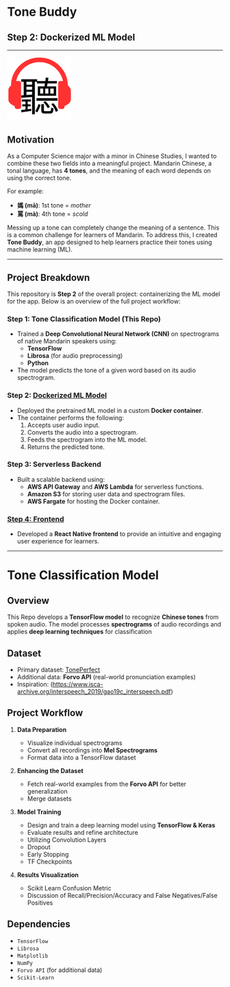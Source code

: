 # **Tone Buddy**  
## **Step 2: Dockerized ML Model**

---

<img src="https://github.com/AndDenny16/Tone-Identifier-Container/blob/main/logolfinal2.png" alt="Project Logo" width="150">

## **Motivation**
As a Computer Science major with a minor in Chinese Studies, I wanted to combine these two fields into a meaningful project. Mandarin Chinese, a tonal language, has **4 tones**, and the meaning of each word depends on using the correct tone.

For example:  
- **媽 (mā)**: 1st tone = *mother*  
- **罵 (mà)**: 4th tone = *scold*  

Messing up a tone can completely change the meaning of a sentence. This is a common challenge for learners of Mandarin. To address this, I created **Tone Buddy**, an app designed to help learners practice their tones using machine learning (ML).

---

## **Project Breakdown**
This repository is **Step 2** of the overall project: containerizing the ML model for the app. Below is an overview of the full project workflow:

### **Step 1: Tone Classification Model (This Repo)**
- Trained a **Deep Convolutional Neural Network (CNN)** on spectrograms of native Mandarin speakers using:
  - **TensorFlow**
  - **Librosa** (for audio preprocessing)
  - **Python**
- The model predicts the tone of a given word based on its audio spectrogram.

### **Step 2: [Dockerized ML Model](https://github.com/AndDenny16/Tone-Identifier-Container)**
- Deployed the pretrained ML model in a custom **Docker container**.
- The container performs the following:
  1. Accepts user audio input.
  2. Converts the audio into a spectrogram.
  3. Feeds the spectrogram into the ML model.
  4. Returns the predicted tone.

### **Step 3: Serverless Backend**
- Built a scalable backend using:
  - **AWS API Gateway** and **AWS Lambda** for serverless functions.
  - **Amazon S3** for storing user data and spectrogram files.
  - **AWS Fargate** for hosting the Docker container.

### **[Step 4: Frontend](https://github.com/AndDenny16/ToneBuddy)** 
- Developed a **React Native frontend** to provide an intuitive and engaging user experience for learners.

---
# Tone Classification Model 

## Overview
This Repo develops a **TensorFlow model** to recognize **Chinese tones** from spoken audio. The model processes **spectrograms** of audio recordings and applies **deep learning techniques** for classification

## Dataset
- Primary dataset: [TonePerfect](https://tone.lib.msu.edu/)
- Additional data: **Forvo API** (real-world pronunciation examples)
- Inspiration: (https://www.isca-archive.org/interspeech_2019/gao19c_interspeech.pdf)

## Project Workflow
1. **Data Preparation**
   - Visualize individual spectrograms
   - Convert all recordings into **Mel Spectrograms**
   - Format data into a TensorFlow dataset

2. **Enhancing the Dataset**
   - Fetch real-world examples from the **Forvo API** for better generalization
   - Merge datasets

3. **Model Training**
   - Design and train a deep learning model using **TensorFlow & Keras**
   - Evaluate results and refine architecture
   - Utilizing Convolution Layers
   - Dropout
   - Early Stopping
   - TF Checkpoints

4. **Results Visualization**
   - Scikit Learn Confusion Metric
   - Discussion of Recall/Precision/Accuracy and False Negatives/False Positives

## Dependencies
- `TensorFlow`
- `Librosa`
- `Matplotlib`
- `NumPy`
- `Forvo API` (for additional data)
- `Scikit-Learn`


